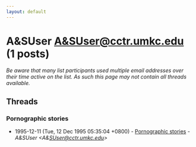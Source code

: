 ```yaml
---
layout: default
---
```


# A&SUser <A&SUser@cctr.umkc.edu> (1 posts)

_Be aware that many list participants used multiple email addresses over their time active on the list. As such this page may not contain all threads available._

## Threads

### Pornographic stories
+ 1995-12-11 (Tue, 12 Dec 1995 05:35:04 +0800) - [Pornographic stories](/archive/1995/12/bdb7423671a1b1c9fb0a50a5ed5a12c7c3e0f26edb4c589046d082e77aaeb65c) - _A&SUser \<A&SUser@cctr.umkc.edu\>_

